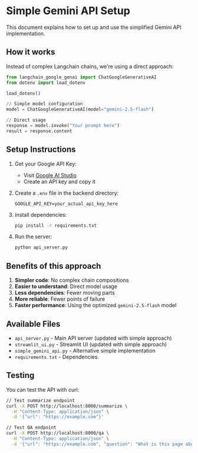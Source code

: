 # Simple Gemini API Setup

This document explains how to set up and use the simplified Gemini API implementation.

## How it works

Instead of complex Langchain chains, we're using a direct approach:

```python
from langchain_google_genai import ChatGoogleGenerativeAI
from dotenv import load_dotenv

load_dotenv()

// Simple model configuration
model = ChatGoogleGenerativeAI(model="gemini-2.5-flash")

// Direct usage
response = model.invoke("Your prompt here")
result = response.content
```

## Setup Instructions

1. Get your Google API Key:
   - Visit [Google AI Studio](https://makersuite.google.com/app/apikey)
   - Create an API key and copy it

2. Create a `.env` file in the backend directory:
   ```
   GOOGLE_API_KEY=your_actual_api_key_here
   ```

3. Install dependencies:
   ```bash
   pip install -r requirements.txt
   ```

4. Run the server:
   ```bash
   python api_server.py
   ```

## Benefits of this approach

1. **Simpler code**: No complex chain compositions
2. **Easier to understand**: Direct model usage
3. **Less dependencies**: Fewer moving parts
4. **More reliable**: Fewer points of failure
5. **Faster performance**: Using the optimized `gemini-2.5-flash` model

## Available Files

- `api_server.py` - Main API server (updated with simple approach)
- `streamlit_ui.py` - Streamlit UI (updated with simple approach)
- `simple_gemini_api.py` - Alternative simple implementation
- `requirements.txt` - Dependencies

## Testing

You can test the API with curl:

```bash
// Test summarize endpoint
curl -X POST http://localhost:8000/summarize \
  -H "Content-Type: application/json" \
  -d '{"url": "https://example.com"}'

// Test QA endpoint
curl -X POST http://localhost:8000/qa \
  -H "Content-Type: application/json" \
  -d '{"url": "https://example.com", "question": "What is this page about?"}'
```